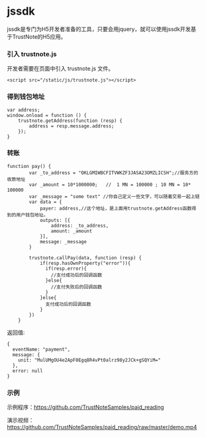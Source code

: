 # jssdk

jssdk是专门为H5开发者准备的工具，只要会用jquery，就可以使用jssdk开发基于TrustNote的H5应用。

### 引入 trustnote.js

开发者需要在页面中引入 trustnote.js 文件。

```
<script src="/static/js/trustnote.js"></script>
```

### 得到钱包地址

```
var address;
window.onload = function () {
    trustnote.getAddress(function (resp) {
        address = resp.message.address;
    });
}
```

### 转账

```
function pay() {
        var _to_address = "OKLGMIWBCFITVWKZF3JASA23OMZLICSH";//服务方的收款地址
        var _amount = 10*1000000;   //  1 MN = 100000 ; 10 MN = 10* 100000
        var _message = "some text" //你自己定义一些文字，可以随着交易一起上链
        var data = {
            payer: address,//这个地址，是上面用trustnote.getAddress函数得到的用户钱包地址。
            outputs: [{
                address: _to_address,
                amount: _amount
            }],
            message: _message
        }
        
        trustnote.callPay(data, function (resp) {
            if(resp.hasOwnProperty("error")){
              if(resp.error){
                //支付成功后的回调函数
              }else{
                //支付失败后的回调函数
              }
            }else{
              支付成功后的回调函数
            }
        })
    }
```

返回值:

```
{
  eventName: "payment",
  message: {
    unit: "MulUMgOU4e2ApF0Egq8R4vPt0alrz98y2JCk+gSQYiM="
  },
  error: null
}
```
### 示例

示例程序：https://github.com/TrustNoteSamples/paid_reading

演示视频：https://github.com/TrustNoteSamples/paid_reading/raw/master/demo.mp4
